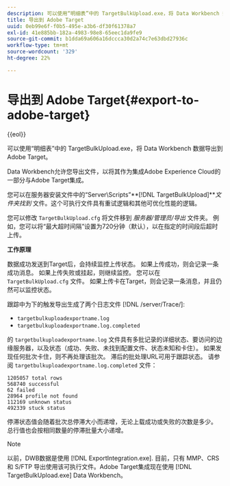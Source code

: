 ```yaml
---
description: 可以使用“明细表”中的 TargetBulkUpload.exe，将 Data Workbench 数据导出到 Adobe Target。
title: 导出到 Adobe Target
uuid: 0eb99e6f-f0b5-495e-a3b6-df30f61378a7
exl-id: 41e885bb-182a-4983-98e8-65eec1da9fe9
source-git-commit: b1dda69a606a16dccca30d2a74c7e63dbd27936c
workflow-type: tm+mt
source-wordcount: '329'
ht-degree: 22%

---
```


# 导出到 Adobe Target{#export-to-adobe-target}

{{eol}}

可以使用“明细表”中的 TargetBulkUpload.exe，将 Data Workbench 数据导出到 Adobe Target。

Data Workbench允许您导出文件，以将其作为集成Adobe Experience Cloud的一部分与Adobe Target集成。

您可以在服务器安装文件中的“Server\Scripts”**[!DNL TargetBulkUpload]***文件夹找到* 文件。这个可执行文件具有重试逻辑和其他可优化性能的逻辑。

您可以修改 `TargetBulkUpload.cfg` 将文件移到 *服务器/管理员/导出* 文件夹。 例如，您可以将“最大超时间隔”设置为720分钟（默认），以在指定的时间段后超时上传。

**工作原理**

数据成功发送到Target后，会持续监控上传状态。 如果上传成功，则会记录一条成功消息。 如果上传失败或挂起，则继续监控。 您可以在 `TargetBulkUpload.cfg` 文件。 如果上传卡在Target，则会记录一条消息，并且仍然可以监控状态。

跟踪中为下的触发导出生成了两个日志文件 [!DNL /server/Trace/]:

* `targetbulkuploadexportname.log`
* `targetbulkuploadexportname.log.completed`

的 `targetbulkuploadexportname.log` 文件具有多批记录的详细状态、要访问的边缘服务器，以及状态（成功、失败、未找到配置文件、状态未知和卡住）。 如果发现任何批次卡住，则不再处理该批次。 滞后的批处理URL可用于跟踪状态。 请参阅 `targetbulkuploadexportname.log.completed` 文件：

```
1205057 total rows 
568740 successful 
62 failed 
28964 profile not found 
112169 unknown status 
492339 stuck status
```

停滞状态值会随着批次总停滞大小而递增，无论上载成功或失败的次数是多少。 总行值也会按相同数量的停滞批量大小递增。

>[!NOTE]
>
>以前，DWB数据是使用 [!DNL ExportIntegration.exe]. 目前，只有 MMP、CRS 和 S/FTP 导出使用该可执行文件。Adobe Target集成现在使用 [!DNL TargetBulkUpload.exe] Data Workbench。
